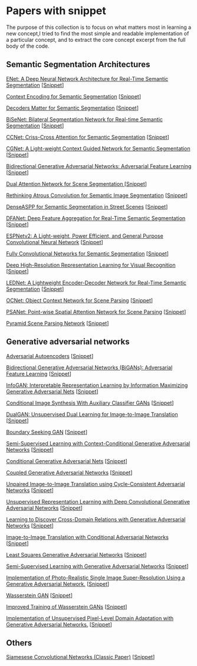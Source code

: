 # Papers with snippet

The purpose of this collection is to focus on what matters most in learning a new concept,I tried to find the most simple and readable implementation of a particular concept, and to extract the core concept excerpt from the full body of the code. 

## Semantic Segmentation Architectures
[ENet: A Deep Neural Network Architecture for Real-Time Semantic Segmentation](https://arxiv.org/abs/1606.02147) [[Snippet](https://github.com/RoozbehSanaei/awesome-semantic-segmentation-pytorch/blob/master/core/models/enet.py)]

[Context Encoding for Semantic Segmentation](https://arxiv.org/abs/1803.08904) [[Snippet](https://github.com/RoozbehSanaei/awesome-semantic-segmentation-pytorch/blob/master/core/models/encnet.py)]

[Decoders Matter for Semantic Segmentation](http://openaccess.thecvf.com/content_CVPR_2019/papers/Tian_Decoders_Matter_for_Semantic_Segmentation_Data-Dependent_Decoding_Enables_Flexible_Feature_CVPR_2019_paper.pdf) [[Snippet](https://github.com/RoozbehSanaei/awesome-semantic-segmentation-pytorch/blob/master/core/models/dunet.py)]

[BiSeNet: Bilateral Segmentation Network for Real-time Semantic Segmentation](https://arxiv.org/abs/1808.00897f) [[Snippet](https://github.com/RoozbehSanaei/awesome-semantic-segmentation-pytorch/blob/master/core/models/bisenet.py)]

[CCNet: Criss-Cross Attention for Semantic Segmentation](https://arxiv.org/abs/1811.11721) [[Snippet](https://github.com/RoozbehSanaei/awesome-semantic-segmentation-pytorch/blob/master/core/models/ccnet.py)]

[CGNet: A Light-weight Context Guided Network for Semantic Segmentation](https://arxiv.org/abs/1811.08201) [[Snippet](https://github.com/RoozbehSanaei/awesome-semantic-segmentation-pytorch/blob/master/core/models/cgnet.py)]

[Bidirectional Generative Adversarial Networks: Adversarial Feature Learning](https://arxiv.org/abs/1605.09782) [[Snippet](https://github.com/RoozbehSanaei/deep-learning-notebooks/blob/master/bigan.ipynby)]

[Dual Attention Network for Scene Segmentation
](https://arxiv.org/abs/1809.02983) [[Snippet](https://github.com/RoozbehSanaei/awesome-semantic-segmentation-pytorch/blob/master/core/models/danet.py)]

[Rethinking Atrous Convolution for Semantic Image Segmentation](https://arxiv.org/abs/1706.05587) [[Snippet](https://github.com/RoozbehSanaei/awesome-semantic-segmentation-pytorch/blob/master/core/models/deeplabv3.py)]

[DenseASPP for Semantic Segmentation in Street Scenes](http://openaccess.thecvf.com/content_cvpr_2018/papers/Yang_DenseASPP_for_Semantic_CVPR_2018_paper.pdf) [[Snippet](https://github.com/RoozbehSanaei/awesome-semantic-segmentation-pytorch/blob/master/core/models/denseaspp.py)]

[DFANet: Deep Feature Aggregation for Real-Time Semantic Segmentation](https://arxiv.org/abs/1904.02216) [[Snippet](https://github.com/RoozbehSanaei/awesome-semantic-segmentation-pytorch/blob/master/core/models/dfanet.py)]

[ESPNetv2: A Light-weight, Power Efficient, and General Purpose Convolutional Neural Network](https://arxiv.org/abs/1811.11431) [[Snippet](https://github.com/RoozbehSanaei/awesome-semantic-segmentation-pytorch/blob/master/core/models/espnet.py)]

[Fully Convolutional Networks for Semantic Segmentation](https://arxiv.org/abs/1811.11431) [[Snippet](https://arxiv.org/abs/1411.4038)]

[Deep High-Resolution Representation Learning for Visual Recognition](http://openaccess.thecvf.com/content_ECCV_2018/papers/Hengshuang_Zhao_ICNet_for_Real-Time_ECCV_2018_paper.pdf) [[Snippet](https://github.com/Tramac/awesome-semantic-segmentation-pytorch/blob/master/core/models/icnet.py)]

[LEDNet: A Lightweight Encoder-Decoder Network for Real-Time Semantic Segmentation](https://arxiv.org/abs/1905.02423) [[Snippet](https://github.com/Tramac/awesome-semantic-segmentation-pytorch/blob/master/core/models/lednet.py)]

[OCNet: Object Context Network for Scene Parsing](https://arxiv.org/pdf/1809.00916.pdf) [[Snippet](https://github.com/RoozbehSanaei/awesome-semantic-segmentation-pytorch/blob/master/core/models/ocnet.py)]

[PSANet: Point-wise Spatial Attention Network for Scene Parsing](http://openaccess.thecvf.com/content_ECCV_2018/papers/Hengshuang_Zhao_PSANet_Point-wise_Spatial_ECCV_2018_paper.pdf) [[Snippet](https://github.com/RoozbehSanaei/awesome-semantic-segmentation-pytorch/blob/master/core/models/psanet.py)]

[Pyramid Scene Parsing Network](https://arxiv.org/abs/1612.01105) [[Snippet](https://github.com/RoozbehSanaei/awesome-semantic-segmentation-pytorch/blob/master/core/models/pspnet.py)]

## Generative adversarial networks
[Adversarial Autoencoders](https://arxiv.org/abs/1511.05644) [[Snippet](https://github.com/RoozbehSanaei/deep-learning-notebooks/blob/master/adversarial_autoencoders.ipynb)]

[Bidirectional Generative Adversarial Networks (BiGANs): Adversarial Feature Learning](https://arxiv.org/abs/1605.09782) [[Snippet](https://github.com/RoozbehSanaei/deep-learning-notebooks/blob/master/bigan.ipynb)]

[InfoGAN: Interpretable Representation Learning by Information Maximizing Generative Adversarial Nets](https://arxiv.org/abs/1606.03657) [[Snippet](https://github.com/RoozbehSanaei/deep-learning-notebooks/blob/master/InfoGAN.ipynb)]

[Conditional Image Synthesis With Auxiliary Classifier GANs](https://arxiv.org/abs/1610.09585) [[Snippet](https://github.com/RoozbehSanaei/deep-learning-notebooks/blob/master/acgan.ipynb)]

[DualGAN: Unsupervised Dual Learning for Image-to-Image Translation](https://arxiv.org/abs/1704.02510) [[Snippet](https://github.com/RoozbehSanaei/deep-learning-notebooks/blob/master/DualGAN.ipynb)]

[Boundary Seeking GAN](https://arxiv.org/abs/1702.08431) [[Snippet](https://github.com/RoozbehSanaei/deep-learning-notebooks/blob/master/boundary_seeking_gan.ipynb)]

[Semi-Supervised Learning with Context-Conditional Generative Adversarial Networks](https://openreview.net/forum?id=BJ--gPcxl) [[Snippet](https://github.com/RoozbehSanaei/deep-learning-notebooks/blob/master/ccgan.ipynb)]

[Conditional Generative Adversarial Nets](https://arxiv.org/abs/1411.1784) [[Snippet](https://github.com/RoozbehSanaei/deep-learning-notebooks/blob/master/cgan.ipynb)]

[Coupled Generative Adversarial Networks](https://arxiv.org/abs/1606.07536) [[Snippet](https://github.com/RoozbehSanaei/deep-learning-notebooks/blob/master/cogan.ipynb)]

[Unpaired Image-to-Image Translation using Cycle-Consistent Adversarial Networks](https://arxiv.org/abs/1703.10593) [[Snippet](https://github.com/RoozbehSanaei/deep-learning-notebooks/blob/master/cyclegan.ipynb)]

[Unsupervised Representation Learning with Deep Convolutional Generative Adversarial Networks](https://arxiv.org/abs/1511.06434) [[Snippet](https://github.com/RoozbehSanaei/deep-learning-notebooks/blob/master/dcgan.ipynb)]

[Learning to Discover Cross-Domain Relations with Generative Adversarial Networks](https://arxiv.org/abs/1703.05192) [[Snippet](https://github.com/RoozbehSanaei/deep-learning-notebooks/blob/master/discoGAN.ipynb)]

[Image-to-Image Translation with Conditional Adversarial Networks
](https://arxiv.org/abs/1611.07004) [[Snippet](https://github.com/RoozbehSanaei/deep-learning-notebooks/blob/master/pix2pix.ipynb)]

[Least Squares Generative Adversarial Networks](https://arxiv.org/abs/1611.04076) [[Snippet](https://github.com/RoozbehSanaei/Keras-GAN/blob/master/lsgan/lsgan.py)]

[Semi-Supervised Learning with Generative Adversarial Networks](https://arxiv.org/abs/1606.01583) [[Snippet](https://github.com/RoozbehSanaei/Keras-GAN/blob/master/sgan/sgan.py)]

[Implementation of Photo-Realistic Single Image Super-Resolution Using a Generative Adversarial Network.](https://arxiv.org/abs/1606.01583) [[Snippet](https://github.com/RoozbehSanaei/Keras-GAN/blob/master/srgan/srgan.py)]

[Wasserstein GAN](https://arxiv.org/abs/1701.07875) [[Snippet](https://github.com/RoozbehSanaei/Keras-GAN/blob/master/wgan/wgan.py)]

[Improved Training of Wasserstein GANs](https://arxiv.org/abs/1704.00028) [[Snippet](https://github.com/RoozbehSanaei/Keras-GAN/blob/master/wgan_gp/wgan_gp.py)]

[Implementation of Unsupervised Pixel-Level Domain Adaptation with Generative Adversarial Networks.](https://arxiv.org/abs/1609.04802) [[Snippet](https://github.com/RoozbehSanaei/deep-learning-notebooks/blob/master/pixelDA.ipynb)]


## Others

[Siamesese Convolutional Networks (Classic Paper)](http://papers.nips.cc/paper/769-signature-verification-using-a-siamese-time-delay-neural-network.pdf) [[Snippet](https://github.com/RoozbehSanaei/deep-learning-notebooks/blob/master/siamese_mnist.ipynb)]
